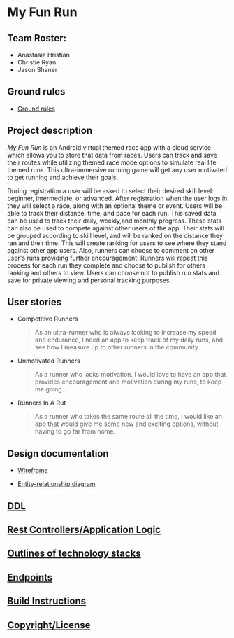 # My Fun Run

## Team Roster:

 * Anastasia Hristian
 * Christie Ryan
 * Jason Shaner

## Ground rules

 * [Ground rules](ground-rules.md)

## Project description 

_My Fun Run_ is an Android virtual themed race app with a cloud service which allows you to store 
that data from races. Users can track and save their routes while utilizing themed race mode options
 to simulate real life themed runs. This ultra-immersive running game will get any user motivated to 
 get running and achieve their goals.
 
During registration a user will be asked to select their desired skill level: beginner, intermediate, or advanced. After registration when 
the user logs in they will select a race, along with an optional theme or event. Users will be able to track their distance, time, and pace for
 each run. This saved data can be used to track their daily, weekly,and monthly progress. These 
 stats can also be used to compete against other users of the app. Their stats will be
 grouped according to skill level, and will be ranked on the distance they ran and their time. This will
 create ranking for users to see where they stand against other app users. Also, runners can choose 
 to comment on other user's runs providing further encouragement. Runners will repeat this process
 for each run they complete and choose to publish for others ranking and others to view. Users can
 choose not to publish run stats and save for private viewing and personal tracking purposes.

## User stories

* Competitive Runners

    > As an ultra-runner who is always looking to increase my speed and endurance, I need an app to keep track of my daily runs,
      and see how I measure up to other runners in the community.
	
* Unmotivated Runners
	
	> As a runner who lacks motivation, I would love to have an app that provides encouragement and motivation during my runs, to keep me going.
                         
* Runners In A Rut	

	> As a runner who takes the same route all the time, I would like an app that would give me some new and exciting options, without having to go far from home.


## Design documentation

   * [Wireframe](docs/wireframe.md)
   
   * [Entity-relationship diagram](docs/erd.md)

## [DDL](https://github.com/my-fun-run/my-fun-run.github.io/blob/master/docs/ddl.md)

## [Rest Controllers/Application Logic](https://github.com/my-fun-run/funrun-service/tree/master/src/main/java/edu/cnm/deepdive/funrun/controller)

## [Outlines of technology stacks](https://github.com/my-fun-run/my-fun-run.github.io/blob/master/docs/technology-stacks.md)

## [Endpoints](https://github.com/my-fun-run/my-fun-run.github.io/blob/master/docs/endpoints.md)

## [Build Instructions](https://github.com/my-fun-run/my-fun-run-client/blob/master/docs/build_instructions.md)

## [Copyright/License](https://github.com/my-fun-run/my-fun-run-client/blob/master/docs/Notice.md)


